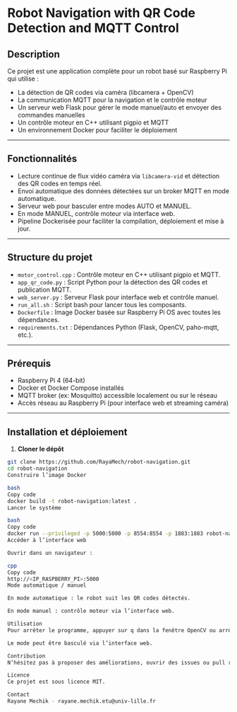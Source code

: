 # Robot Navigation with QR Code Detection and MQTT Control

## Description

Ce projet est une application complète pour un robot basé sur Raspberry Pi qui utilise :

- La détection de QR codes via caméra (libcamera + OpenCV)
- La communication MQTT pour la navigation et le contrôle moteur
- Un serveur web Flask pour gérer le mode manuel/auto et envoyer des commandes manuelles
- Un contrôle moteur en C++ utilisant pigpio et MQTT
- Un environnement Docker pour faciliter le déploiement

---

## Fonctionnalités

- Lecture continue de flux vidéo caméra via `libcamera-vid` et détection des QR codes en temps réel.
- Envoi automatique des données détectées sur un broker MQTT en mode automatique.
- Serveur web pour basculer entre modes AUTO et MANUEL.
- En mode MANUEL, contrôle moteur via interface web.
- Pipeline Dockerisée pour faciliter la compilation, déploiement et mise à jour.

---

## Structure du projet

- `motor_control.cpp` : Contrôle moteur en C++ utilisant pigpio et MQTT.
- `app_qr_code.py` : Script Python pour la détection des QR codes et publication MQTT.
- `web_server.py` : Serveur Flask pour interface web et contrôle manuel.
- `run_all.sh` : Script bash pour lancer tous les composants.
- `Dockerfile` : Image Docker basée sur Raspberry Pi OS avec toutes les dépendances.
- `requirements.txt` : Dépendances Python (Flask, OpenCV, paho-mqtt, etc.).

---

## Prérequis

- Raspberry Pi 4 (64-bit)
- Docker et Docker Compose installés
- MQTT broker (ex: Mosquitto) accessible localement ou sur le réseau
- Accès réseau au Raspberry Pi (pour interface web et streaming caméra)

---

## Installation et déploiement

1. **Cloner le dépôt**

```bash
git clone https://github.com/RayaMech/robot-navigation.git
cd robot-navigation
Construire l’image Docker

bash
Copy code
docker build -t robot-navigation:latest .
Lancer le système

bash
Copy code
docker run --privileged -p 5000:5000 -p 8554:8554 -p 1883:1883 robot-navigation:latest
Accéder à l’interface web

Ouvrir dans un navigateur :

cpp
Copy code
http://<IP_RASPBERRY_PI>:5000
Mode automatique / manuel

En mode automatique : le robot suit les QR codes détectés.

En mode manuel : contrôle moteur via l’interface web.

Utilisation
Pour arrêter le programme, appuyer sur q dans la fenêtre OpenCV ou arrêter le conteneur Docker.

Le mode peut être basculé via l’interface web.

Contribution
N’hésitez pas à proposer des améliorations, ouvrir des issues ou pull requests.

Licence
Ce projet est sous licence MIT.

Contact
Rayane Mechik - rayane.mechik.etu@univ-lille.fr
